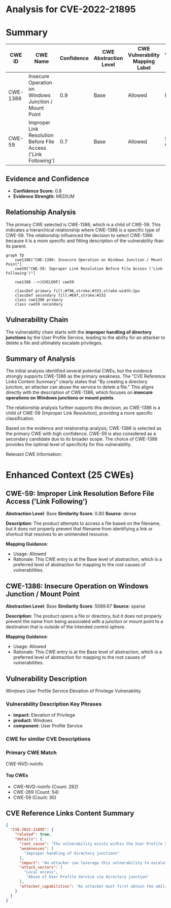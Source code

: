 # Analysis for CVE-2022-21895

# Summary
| CWE ID | CWE Name | Confidence | CWE Abstraction Level | CWE Vulnerability Mapping Label | CWE-Vulnerability Mapping Notes |
|---|---|---|---|---|---|
| CWE-1386 | Insecure Operation on Windows Junction / Mount Point | 0.9 | Base | Allowed | Primary CWE |
| CWE-59 | Improper Link Resolution Before File Access ('Link Following') | 0.7 | Base | Allowed | Secondary Candidate |

## Evidence and Confidence

*   **Confidence Score:** 0.8
*   **Evidence Strength:** MEDIUM

## Relationship Analysis
The primary CWE selected is CWE-1386, which is a child of CWE-59. This indicates a hierarchical relationship where CWE-1386 is a specific type of CWE-59. The relationship influenced the decision to select CWE-1386 because it is a more specific and fitting description of the vulnerability than its parent.

```mermaid
graph TD
    cwe1386["CWE-1386: Insecure Operation on Windows Junction / Mount Point"]
    cwe59["CWE-59: Improper Link Resolution Before File Access ('Link Following')"]

    cwe1386 -->|CHILDOF| cwe59

    classDef primary fill:#f96,stroke:#333,stroke-width:2px
    classDef secondary fill:#69f,stroke:#333
    class cwe1386 primary
    class cwe59 secondary
```

## Vulnerability Chain
The vulnerability chain starts with the **improper handling of directory junctions** by the User Profile Service, leading to the ability for an attacker to delete a file and ultimately escalate privileges.

## Summary of Analysis
The initial analysis identified several potential CWEs, but the evidence strongly supports CWE-1386 as the primary weakness. The "CVE Reference Links Content Summary" clearly states that "By creating a directory junction, an attacker can abuse the service to delete a file." This aligns directly with the description of CWE-1386, which focuses on **insecure operations on Windows junctions or mount points**.

The relationship analysis further supports this decision, as CWE-1386 is a child of CWE-59 (Improper Link Resolution), providing a more specific classification.

Based on the evidence and relationship analysis, CWE-1386 is selected as the primary CWE with high confidence. CWE-59 is also considered as a secondary candidate due to its broader scope. The choice of CWE-1386 provides the optimal level of specificity for this vulnerability.

Relevant CWE Information:

# Enhanced Context (25 CWEs)

## CWE-59: Improper Link Resolution Before File Access ('Link Following')
**Abstraction Level**: Base
**Similarity Score**: 0.80
**Source**: dense

**Description**:
The product attempts to access a file based on the filename, but it does not properly prevent that filename from identifying a link or shortcut that resolves to an unintended resource.

**Mapping Guidance**:
- Usage: Allowed
- Rationale: This CWE entry is at the Base level of abstraction, which is a preferred level of abstraction for mapping to the root causes of vulnerabilities.

## CWE-1386: Insecure Operation on Windows Junction / Mount Point
**Abstraction Level**: Base
**Similarity Score**: 5089.67
**Source**: sparse

**Description**:
The product opens a file or directory, but it does not properly prevent the name from being associated with a junction or mount point to a destination that is outside of the intended control sphere.

**Mapping Guidance**:
- Usage: Allowed
- Rationale: This CWE entry is at the Base level of abstraction, which is a preferred level of abstraction for mapping to the root causes of vulnerabilities.

## Vulnerability Description
Windows User Profile Service Elevation of Privilege Vulnerability

### Vulnerability Description Key Phrases
- **impact:** Elevation of Privilege
- **product:** Windows
- **component:** User Profile Service

### CWE for similar CVE Descriptions
### Primary CWE Match
CWE-NVD-noinfo

#### Top CWEs
- CWE-NVD-noinfo (Count: 282)
- CWE-269 (Count: 54)
- CWE-59 (Count: 30)

## CVE Reference Links Content Summary
```json
{
  "CVE-2022-21895": {
    "related": true,
    "details": {
      "root_cause": "The vulnerability exists within the User Profile Service. By creating a directory junction, an attacker can abuse the service to delete a file.",
      "weaknesses": [
        "Improper handling of directory junctions"
      ],
      "impact": "An attacker can leverage this vulnerability to escalate privileges and execute arbitrary code in the context of SYSTEM.",
      "attack_vectors": [
        "Local access",
         "Abuse of User Profile Service via directory junction"
      ],
      "attacker_capabilities": "An attacker must first obtain the ability to execute low-privileged code on the target system."
    }
  }
}
```